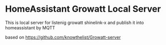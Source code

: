 # HomeAssistant Growatt Local Server
This is local server for listenig growatt shinelink-x and publish it into homeassistant by MQTT

based on https://github.com/knowthelist/Growatt-server
